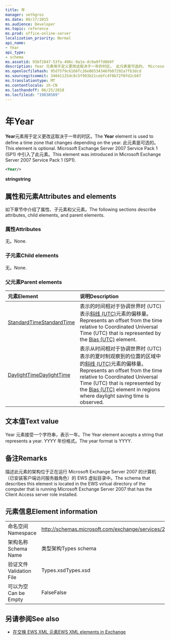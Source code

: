 ```yaml
---
title: 年
manager: sethgros
ms.date: 09/17/2015
ms.audience: Developer
ms.topic: reference
ms.prod: office-online-server
localization_priority: Normal
api_name:
- Year
api_type:
- schema
ms.assetid: 93bf2847-53fa-496c-9a1e-dc9a9ffd0b9f
description: Year 元素用于定义更改这取决于一年的时区。 此元素是可选的。 Microsoft Exchange Server 2007 Service Pack 1 (SP1) 中引入了此元素。
ms.openlocfilehash: 95d75f9c6166fc26e86534346fb07292a7fb3dcd
ms.sourcegitcommit: 34041125dc8c5f993b21cebfc4f8b72f0fd2cb6f
ms.translationtype: MT
ms.contentlocale: zh-CN
ms.lasthandoff: 06/25/2018
ms.locfileid: "19838589"
---
```

# <a name="year"></a><span data-ttu-id="0419c-105">年</span><span class="sxs-lookup"><span data-stu-id="0419c-105">Year</span></span>

<span data-ttu-id="0419c-106">**Year**元素用于定义更改这取决于一年的时区。</span><span class="sxs-lookup"><span data-stu-id="0419c-106">The **Year** element is used to define a time zone that changes depending on the year.</span></span> <span data-ttu-id="0419c-107">此元素是可选的。</span><span class="sxs-lookup"><span data-stu-id="0419c-107">This element is optional.</span></span> <span data-ttu-id="0419c-108">Microsoft Exchange Server 2007 Service Pack 1 (SP1) 中引入了此元素。</span><span class="sxs-lookup"><span data-stu-id="0419c-108">This element was introduced in Microsoft Exchange Server 2007 Service Pack 1 (SP1).</span></span> 
  
```xml
<Year/>
```

<span data-ttu-id="0419c-109">**string**</span><span class="sxs-lookup"><span data-stu-id="0419c-109">**string**</span></span>

## <a name="attributes-and-elements"></a><span data-ttu-id="0419c-110">属性和元素</span><span class="sxs-lookup"><span data-stu-id="0419c-110">Attributes and elements</span></span>

<span data-ttu-id="0419c-111">如下章节中介绍了属性、子元素和父元素。</span><span class="sxs-lookup"><span data-stu-id="0419c-111">The following sections describe attributes, child elements, and parent elements.</span></span>
  
### <a name="attributes"></a><span data-ttu-id="0419c-112">属性</span><span class="sxs-lookup"><span data-stu-id="0419c-112">Attributes</span></span>

<span data-ttu-id="0419c-113">无。</span><span class="sxs-lookup"><span data-stu-id="0419c-113">None.</span></span>
  
### <a name="child-elements"></a><span data-ttu-id="0419c-114">子元素</span><span class="sxs-lookup"><span data-stu-id="0419c-114">Child elements</span></span>

<span data-ttu-id="0419c-115">无。</span><span class="sxs-lookup"><span data-stu-id="0419c-115">None.</span></span>
  
### <a name="parent-elements"></a><span data-ttu-id="0419c-116">父元素</span><span class="sxs-lookup"><span data-stu-id="0419c-116">Parent elements</span></span>

|<span data-ttu-id="0419c-117">**元素**</span><span class="sxs-lookup"><span data-stu-id="0419c-117">**Element**</span></span>|<span data-ttu-id="0419c-118">**说明**</span><span class="sxs-lookup"><span data-stu-id="0419c-118">**Description**</span></span>|
|:-----|:-----|
|[<span data-ttu-id="0419c-119">StandardTime</span><span class="sxs-lookup"><span data-stu-id="0419c-119">StandardTime</span></span>](standardtime.md) <br/> |<span data-ttu-id="0419c-120">表示的时间相对于协调世界时 (UTC) 表示[斜线 (UTC)](bias-utc.md)元素的偏移量。</span><span class="sxs-lookup"><span data-stu-id="0419c-120">Represents an offset from the time relative to Coordinated Universal Time (UTC) that is represented by the [Bias (UTC)](bias-utc.md) element.</span></span>  <br/> |
|[<span data-ttu-id="0419c-121">DaylightTime</span><span class="sxs-lookup"><span data-stu-id="0419c-121">DaylightTime</span></span>](daylighttime.md) <br/> |<span data-ttu-id="0419c-122">表示从时间相对于协调世界时 (UTC) 表示的夏时制观察到的位置的区域中的[斜线 (UTC)](bias-utc.md)元素的偏移量。</span><span class="sxs-lookup"><span data-stu-id="0419c-122">Represents an offset from the time relative to Coordinated Universal Time (UTC) that is represented by the [Bias (UTC)](bias-utc.md) element in regions where daylight saving time is observed.</span></span>  <br/> |
   
## <a name="text-value"></a><span data-ttu-id="0419c-123">文本值</span><span class="sxs-lookup"><span data-stu-id="0419c-123">Text value</span></span>

<span data-ttu-id="0419c-124">Year 元素接受一个字符串，表示一年。</span><span class="sxs-lookup"><span data-stu-id="0419c-124">The Year element accepts a string that represents a year.</span></span> <span data-ttu-id="0419c-125">YYYY 年份格式。</span><span class="sxs-lookup"><span data-stu-id="0419c-125">The year format is YYYY.</span></span>
  
## <a name="remarks"></a><span data-ttu-id="0419c-126">备注</span><span class="sxs-lookup"><span data-stu-id="0419c-126">Remarks</span></span>

<span data-ttu-id="0419c-127">描述此元素的架构位于正在运行 Microsoft Exchange Server 2007 的计算机（已安装客户端访问服务器角色）的 EWS 虚拟目录中。</span><span class="sxs-lookup"><span data-stu-id="0419c-127">The schema that describes this element is located in the EWS virtual directory of the computer that is running Microsoft Exchange Server 2007 that has the Client Access server role installed.</span></span>
  
## <a name="element-information"></a><span data-ttu-id="0419c-128">元素信息</span><span class="sxs-lookup"><span data-stu-id="0419c-128">Element information</span></span>

|||
|:-----|:-----|
|<span data-ttu-id="0419c-129">命名空间</span><span class="sxs-lookup"><span data-stu-id="0419c-129">Namespace</span></span>  <br/> |http://schemas.microsoft.com/exchange/services/2006/types  <br/> |
|<span data-ttu-id="0419c-130">架构名称</span><span class="sxs-lookup"><span data-stu-id="0419c-130">Schema Name</span></span>  <br/> |<span data-ttu-id="0419c-131">类型架构</span><span class="sxs-lookup"><span data-stu-id="0419c-131">Types schema</span></span>  <br/> |
|<span data-ttu-id="0419c-132">验证文件</span><span class="sxs-lookup"><span data-stu-id="0419c-132">Validation File</span></span>  <br/> |<span data-ttu-id="0419c-133">Types.xsd</span><span class="sxs-lookup"><span data-stu-id="0419c-133">Types.xsd</span></span>  <br/> |
|<span data-ttu-id="0419c-134">可以为空</span><span class="sxs-lookup"><span data-stu-id="0419c-134">Can be Empty</span></span>  <br/> |<span data-ttu-id="0419c-135">False</span><span class="sxs-lookup"><span data-stu-id="0419c-135">False</span></span>  <br/> |
   
## <a name="see-also"></a><span data-ttu-id="0419c-136">另请参阅</span><span class="sxs-lookup"><span data-stu-id="0419c-136">See also</span></span>

- [<span data-ttu-id="0419c-137">在交换 EWS XML 元素</span><span class="sxs-lookup"><span data-stu-id="0419c-137">EWS XML elements in Exchange</span></span>](ews-xml-elements-in-exchange.md)


